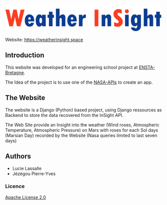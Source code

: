 ![](frontend/src/assets/img/weather_insight_logo_nasa.png)

Website: https://weatherinsight.space

## Introduction

This website was developed for an engineering school project at [ENSTA-Bretagne](https://www.ensta-bretagne.fr/).

The Idea of the project is to use one of the [NASA-APIs](https://api.nasa.gov/) to create an app.


## The Website

The website is a Django (Python) based project, using Django ressources as Backend to store the data recovered from the InSight API.

The Web Site provide an Insight into the weather (Wind roses, Atmospheric Temperature, Atmospheric Pressure) on Mars with roses for each Sol days (Marsian Day) recorded by the Website (Nasa queries limited to last seven days)

## Authors
 - Lucie Lassalle
 - Jézégou Pierre-Yves 

### Licence 

[Apache License 2.0](LICENSE)